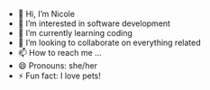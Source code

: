 - 👋 Hi, I’m Nicole
- 👀 I’m interested in software development
- 🌱 I’m currently learning coding
- 💞️ I’m looking to collaborate on everything related
- 📫 How to reach me ...
- 😄 Pronouns: she/her
- ⚡ Fun fact: I love pets!

<!---
Nicolex0/Nicolex0 is a ✨ special ✨ repository because its `README.md` (this file) appears on your GitHub profile.
You can click the Preview link to take a look at your changes.
--->
